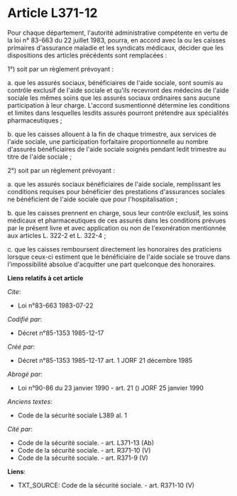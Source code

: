 # Article L371-12

Pour chaque département, l'autorité administrative compétente en vertu de la loi n° 83-663 du 22 juillet 1983, pourra, en
accord avec la ou les caisses primaires d'assurance maladie et les syndicats médicaux, décider que les dispositions des
articles précédents sont remplacées : 

1°) soit par un règlement prévoyant : 

a. que les assurés sociaux, bénéficiaires de l'aide sociale, sont soumis au contrôle exclusif de l'aide sociale et qu'ils
recevront des médecins de l'aide sociale les mêmes soins que les assurés sociaux ordinaires sans aucune participation à leur
charge. L'accord susmentionné détermine les conditions et limites dans lesquelles lesdits assurés pourront prétendre aux
spécialités pharmaceutiques ;

b. que les caisses allouent à la fin de chaque trimestre, aux services de l'aide sociale, une participation forfaitaire
proportionnelle au nombre d'assurés bénéficiaires de l'aide sociale soignés pendant ledit trimestre au titre de l'aide
sociale ; 

2°) soit par un règlement prévoyant : 

a. que les assurés sociaux bénéficiaires de l'aide sociale, remplissant les conditions requises pour bénéficier des
prestations d'assurances sociales ne bénéficient de l'aide sociale que pour l'hospitalisation ; 

b. que les caisses prennent en charge, sous leur contrôle exclusif, les soins médicaux et pharmaceutiques de ces assurés dans
les conditions prévues par le présent livre et avec application ou non de l'exonération mentionnée aux articles L. 322-2 et
L. 322-4 ; 

c. que les caisses remboursent directement les honoraires des praticiens lorsque ceux-ci estiment que le bénéficiaire de
l'aide sociale se trouve dans l'impossibilité absolue d'acquitter une part quelconque des honoraires.

**Liens relatifs à cet article**

_Cite_:

  - Loi n°83-663 1983-07-22

_Codifié par_:

  - Décret n°85-1353 1985-12-17

_Créé par_:

  - Décret n°85-1353 1985-12-17 art. 1 JORF 21 décembre 1985

_Abrogé par_:

  - Loi n°90-86 du 23 janvier 1990 - art. 21 () JORF 25 janvier 1990

_Anciens textes_:

  - Code de la sécurité sociale L389 al. 1

_Cité par_:

  - Code de la sécurité sociale. - art. L371-13 (Ab)
  - Code de la sécurité sociale. - art. R371-10 (V)
  - Code de la sécurité sociale. - art. R371-9 (V)

**Liens**:

  - TXT_SOURCE: Code de la sécurité sociale. - art. R371-10 (V)
